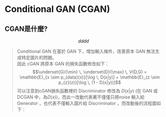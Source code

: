  # **Conditional GAN (CGAN)**

## CGAN是什麼?

$$ dddd $$
>Conditional GAN 在基於 GAN 下，增加輸入條件，改善原本 GAN 無法生成特定圖片的問題。 <br>
因此 cGAN 將原本 GAN 的損失函數修改如下：<br>
>$$\underset{G}{\min} \, \underset{D}{\max} \, V(D,G) = \mathbb{E}_{x \sim p_{data}(x)}[\log \, D(x|y)] + \mathbb{E}_{z \sim p_{z}(z)}[\log \, (1 - D(x|y))]$$
>可以注意到cGAN損失函數裡的 Discriminator 修改為 $D(x|y)$ (在 GAN 或 DCGAN 中，為$D(x)$)，而此一改動代表著不僅僅只將noise 輸入給 Generator ，也代表不僅輸入圖片給 Discriminator ，而改動後的流程圖如下：
